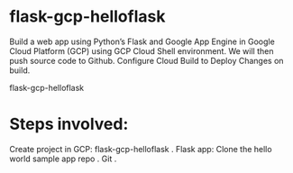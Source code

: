 # flask-gcp-helloflask
Build a web app using Python’s Flask and Google App Engine in Google Cloud Platform (GCP) using GCP Cloud Shell environment.   We will then push source code to Github.   Configure Cloud Build to Deploy Changes on build.  

flask-gcp-helloflask

# Steps involved: 
Create project in GCP: flask-gcp-helloflask . 
Flask app: Clone the hello world sample app repo . 
Git . 


